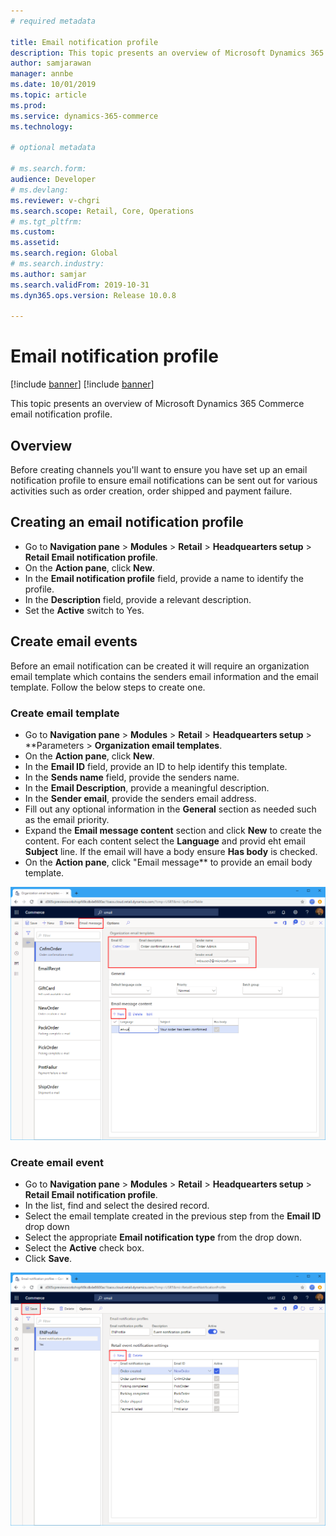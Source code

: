 ```yaml
---
# required metadata

title: Email notification profile
description: This topic presents an overview of Microsoft Dynamics 365 Commerce email notification profile.
author: samjarawan
manager: annbe
ms.date: 10/01/2019
ms.topic: article
ms.prod: 
ms.service: dynamics-365-commerce
ms.technology: 

# optional metadata

# ms.search.form: 
audience: Developer
# ms.devlang: 
ms.reviewer: v-chgri
ms.search.scope: Retail, Core, Operations
# ms.tgt_pltfrm: 
ms.custom: 
ms.assetid: 
ms.search.region: Global
# ms.search.industry: 
ms.author: samjar
ms.search.validFrom: 2019-10-31
ms.dyn365.ops.version: Release 10.0.8

---
```

# Email notification profile

[!include [banner](../includes/preview-banner.md)]
[!include [banner](../includes/banner.md)]

This topic presents an overview of Microsoft Dynamics 365 Commerce email notification profile.

## Overview
Before creating channels you'll want to ensure you have set up an email notification profile to ensure email notifications can be sent out for various activities such as order creation, order shipped and payment failure.

## Creating an email notification profile
* Go to **Navigation pane** > **Modules** > **Retail** > **Headquearters setup** > **Retail Email notification profile**.
* On the **Action pane**, click **New**.
* In the **Email notification profile** field, provide a name to identify the profile.
* In the **Description** field, provide a relevant description.
* Set the **Active** switch to Yes.

## Create email events
Before an email notification can be created it will require an organization email template which contains the senders email information and the email template.  Follow the below steps to create one.

### Create email template
* Go to **Navigation pane** > **Modules** > **Retail** > **Headquearters setup** > **Parameters > **Organization email templates**.
* On the **Action pane**, click **New**.
* In the **Email ID** field, provide an ID to help identify this template.
* In the **Sends name** field, provide the senders name.
* In the **Email Description**, provide a meaningful description.
* In the **Sender email**, provide the senders email address.
* Fill out any optional information in the **General** section as needed such as the email priority.
* Expand the **Email message content** section and click **New** to create the content.  For each content select the **Language** and provid eht email **Subject** line.  If the email will have a body ensure **Has body** is checked.
* On the **Action pane**, click "Email message** to provide an email body template.

![Email template](media/email-template.png)

### Create email event
* Go to **Navigation pane** > **Modules** > **Retail** > **Headquearters setup** > **Retail Email notification profile**.
* In the list, find and select the desired record. 
* Select the email template created in the previous step from the **Email ID** drop down
* Select the appropriate **Email notification type** from the drop down.
* Select the **Active** check box.
* Click **Save**.

![Email template](media/email-notification-profile.png)
